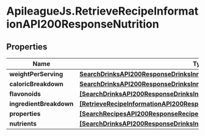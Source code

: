 # ApileagueJs.RetrieveRecipeInformationAPI200ResponseNutrition

## Properties

Name | Type | Description | Notes
------------ | ------------- | ------------- | -------------
**weightPerServing** | [**SearchDrinksAPI200ResponseDrinksInnerNutritionWeightPerServing**](SearchDrinksAPI200ResponseDrinksInnerNutritionWeightPerServing.md) |  | [optional] 
**caloricBreakdown** | [**SearchDrinksAPI200ResponseDrinksInnerNutritionCaloricBreakdown**](SearchDrinksAPI200ResponseDrinksInnerNutritionCaloricBreakdown.md) |  | [optional] 
**flavonoids** | [**[SearchDrinksAPI200ResponseDrinksInnerNutritionFlavonoidsInner]**](SearchDrinksAPI200ResponseDrinksInnerNutritionFlavonoidsInner.md) |  | [optional] 
**ingredientBreakdown** | [**[RetrieveRecipeInformationAPI200ResponseNutritionIngredientBreakdownInner]**](RetrieveRecipeInformationAPI200ResponseNutritionIngredientBreakdownInner.md) |  | [optional] 
**properties** | [**[SearchRecipesAPI200ResponseRecipesInnerNutritionNutrientsInner]**](SearchRecipesAPI200ResponseRecipesInnerNutritionNutrientsInner.md) |  | [optional] 
**nutrients** | [**[SearchDrinksAPI200ResponseDrinksInnerNutritionNutrientsInner]**](SearchDrinksAPI200ResponseDrinksInnerNutritionNutrientsInner.md) |  | [optional] 


